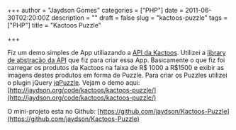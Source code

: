 +++
author = "Jaydson Gomes"
categories = ["PHP"]
date = 2011-06-30T02:20:00Z
description = ""
draft = false
slug = "kactoos-puzzle"
tags = ["PHP"]
title = "Kactoos Puzzle"

+++

Fiz um demo simples de App utiliazando a [API da Kactoos](http://api.kactoos.com/docs).
Utilizei a [library de abstração da API](http://jaydson.org/kactoos-api) que fiz para criar essa App.
Basicamente o que fiz foi carregar os produtos da Kactoos na faixa de R$ 1000 a R$1500 e exibir as imagens destes produtos em forma de Puzzle.
Para criar os Puzzles utilizei o plugin jQuery [jqPuzzle](http://www.2meter3.de/jqPuzzle/).
Vejam o demo aqui: [http://jaydson.org/code/kactoos/kactoos-puzzle/](http://jaydson.org/code/kactoos/kactoos-puzzle/)

O mini-projeto esta no Github: [https://github.com/jaydson/Kactoos-Puzzle](https://github.com/jaydson/Kactoos-Puzzle)
